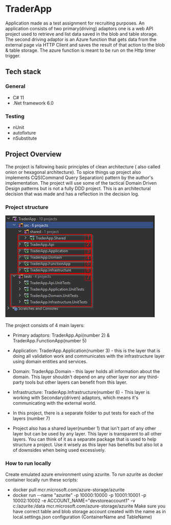 # TraderApp
Application made as a test assignment for recruiting purposes.
An application consists of two primary(driving) adaptors one is a web API project used to retrieve and list data saved in the blob and table storage. The second driving adaptor is an Azure function that gets data from the external page via HTTP Client and saves the result of that action to the blob & table storage. The azure function is meant to be run on the Http timer trigger.
## Tech stack
### General
- C# 11
- .Net framework 6.0
### Testing
  - nUnit
  - autofixture
  - nSubstitute

## Project Overview
The project is fallowing basic principles of clean architecture ( also called onion or hexagonal architecture).
To spice things up project also implements CQS(Command Query Separation) pattern by the author's implementation.
The project will use some of the tactical Domain Driven Design patterns but is not a fully DDD project. This is an architectural decision that was made and has a reflection in the decision log.

### Project structure

![img.png](img.png)

The project consists of 4 main layers:
- Primary adaptors: TraderApp.Api(number 2) & TraderApp.FunctionApp(number 5)
- Application: TraderApp.Application(number 3) - this is the layer that is doing all validation work and communicates with the infrastructure layer using domain entities and services.
- Domain: TraderApp.Domain - this layer holds all information about the domain. This layer shouldn't depend on any other layer nor any third-party tools but other layers can benefit from this layer.
- Infrastructure: TraderApp.Infrastructure(number 6) - This layer is working with Secondary(driven) adaptors, which means it's communicating with the external world.

- In this project, there is a separate folder to put tests for each of the layers (number 7)
- Project also has a shared layer(number 1) that isn't part of any other layer but can be used by any layer. This layer is transparent to all other layers. You can think of it as a separate package that is used to help structure a project. Use it wisely as this layer has benefits but also lot a of downsides when being used excessively.

### How to run locally
Create emulated azure environment using azurite. To run azurite as docker container locally run these scripts:
- docker pull mcr.microsoft.com/azure-storage/azurite
- docker run --name "azurite" -p 10000:10000 -p 10001:10001 -p 10002:10002 -e ACCOUNT_NAME="devstoreaccount1" -v c:/azurite:/data mcr.microsoft.com/azure-storage/azurite
Make sure you have correct table and blob storage account created with the name as in local.settings.json configuration (ContainerName and TableName)